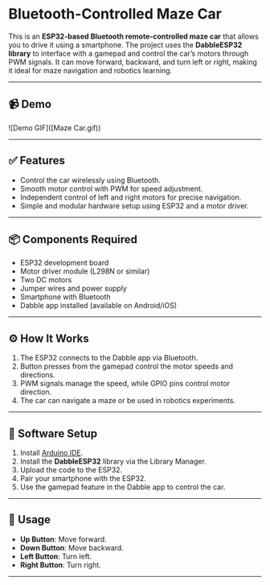 # Bluetooth-Controlled Maze Car

This is an **ESP32-based Bluetooth remote-controlled maze car** that allows you to drive it using a smartphone. The project uses the **DabbleESP32 library** to interface with a gamepad and control the car’s motors through PWM signals. It can move forward, backward, and turn left or right, making it ideal for maze navigation and robotics learning.

---

## 📹 Demo

![Demo GIF]([Maze Car.gif))


---

## ✅ Features

- Control the car wirelessly using Bluetooth.
- Smooth motor control with PWM for speed adjustment.
- Independent control of left and right motors for precise navigation.
- Simple and modular hardware setup using ESP32 and a motor driver.

---

## 📦 Components Required

- ESP32 development board  
- Motor driver module (L298N or similar)  
- Two DC motors  
- Jumper wires and power supply  
- Smartphone with Bluetooth  
- Dabble app installed (available on Android/iOS)

---

## ⚙ How It Works

1. The ESP32 connects to the Dabble app via Bluetooth.
2. Button presses from the gamepad control the motor speeds and directions.
3. PWM signals manage the speed, while GPIO pins control motor direction.
4. The car can navigate a maze or be used in robotics experiments.

---

## 📂 Software Setup

1. Install [Arduino IDE](https://www.arduino.cc/en/software).
2. Install the **DabbleESP32** library via the Library Manager.
3. Upload the code to the ESP32.
4. Pair your smartphone with the ESP32.
5. Use the gamepad feature in the Dabble app to control the car.

---

## 📖 Usage

- **Up Button**: Move forward.
- **Down Button**: Move backward.
- **Left Button**: Turn left.
- **Right Button**: Turn right.

---
